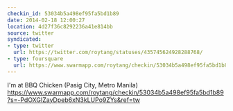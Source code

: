 ```yaml
---
checkin_id: 53034b5a498ef95fa5bd1b89
date: 2014-02-18 12:00:27
location: 4d27f36c8292236a41e814bb
source: twitter
syndicated:
- type: twitter
  url: https://twitter.com/roytang/statuses/435745624928288768/
- type: foursquare
  url: https://www.swarmapp.com/roytang/checkin/53034b5a498ef95fa5bd1b89
---
```


I'm at BBQ Chicken (Pasig City, Metro Manila) https://www.swarmapp.com/roytang/checkin/53034b5a498ef95fa5bd1b89?s=-PdOXGIZayDpeb6xN3kLUPo9ZYs&ref=tw